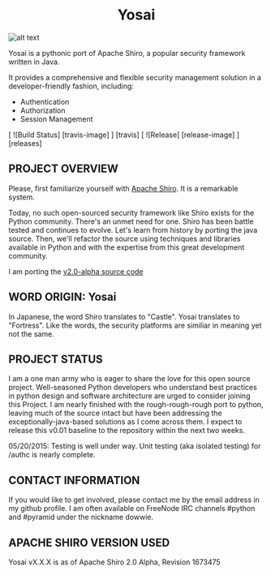 <h1 align=center>Yosai</h1>

![alt text](http://i.imgur.com/QDhDfKN.jpg "Yosai")

Yosai is a pythonic port of Apache Shiro, a popular security framework written in Java.

It provides a comprehensive and flexible security management solution in a 
developer-friendly fashion, including:
* Authentication
* Authorization
* Session Management

[ ![Build Status] [travis-image] ] [travis]
[ ![Release] [release-image] ] [releases]


PROJECT OVERVIEW
-----------------------------------------------------------------------
Please, first familiarize yourself with [Apache Shiro](http://shiro.apache.org/).  It is a remarkable system.

Today, no such open-sourced security framework like Shiro exists for the Python community.  There's an unmet need for one.  Shiro has been battle tested and continues to evolve.  Let's learn from history by porting the java source.  Then, we'll refactor the source using techniques and libraries available in Python and with the expertise from this great development community.

I am porting the [v2.0-alpha source code](http://svn.apache.org/repos/asf/shiro/branches/2.0-api-design-changes/)


WORD ORIGIN:  Yosai
-----------------------------------------------------------------------
In Japanese, the word Shiro translates to "Castle".  Yosai translates to "Fortress".  Like the words, the security platforms are similiar in meaning yet not the same.



PROJECT STATUS
-----------------------------------------------------------------------
I am a one man army who is eager to share the love for this open source project.   Well-seasoned 
Python developers who understand best practices in python design and software architecture are urged to consider joining this Project.  I am nearly finished with the rough-rough-rough port to python, leaving much of the source 
intact but have been addressing the exceptionally-java-based solutions as I come across them.  I expect to release this v0.01 baseline to the repository within the next two weeks.

05/20/2015:  Testing is well under way.  Unit testing (aka isolated testing) for /authc is nearly complete.
            
CONTACT INFORMATION
-----------------------------------------------------------------------
If you would like to get involved, please contact me by the email address in my github profile.  I am often
available on FreeNode IRC channels #python and #pyramid under the nickname dowwie.

             
APACHE SHIRO VERSION USED
-----------------------------------------------------------------------
Yosai vX.X.X is as of Apache Shiro 2.0 Alpha, Revision 1673475       
